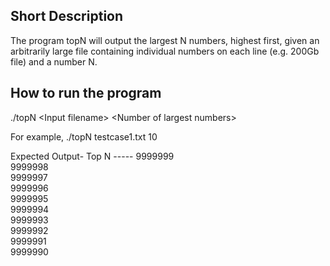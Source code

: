 ## Short Description

The program topN will output the largest N numbers, highest first, given an arbitrarily large file  containing individual numbers on each line (e.g. 200Gb file) and a number N.

## How to run the program

./topN \<Input filename\> \<Number of largest numbers\>

For example,
./topN testcase1.txt 10

Expected Output-
Top N -----
9999999  
9999998  
9999997  
9999996  
9999995  
9999994  
9999993  
9999992  
9999991  
9999990  

